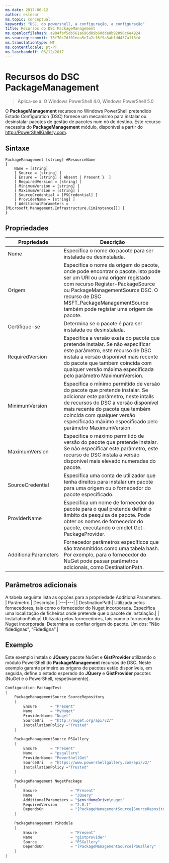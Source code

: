 ```yaml
---
ms.date: 2017-06-12
author: eslesar
ms.topic: conceptual
keywords: "DSC, do powershell, a configuração, a configuração"
title: Recursos do DSC PackageManagement
ms.openlocfilehash: a984fbf5db561a696d89b60dde8b92096c6e4924
ms.sourcegitcommit: 75f70c7df01eea5e7a2c16f9a3ab1dd437a1f8fd
ms.translationtype: MT
ms.contentlocale: pt-PT
ms.lasthandoff: 06/12/2017
---
```

# <a name="dsc-packagemanagement-resource"></a>Recursos do DSC PackageManagement

> Aplica-se a: O Windows PowerShell 4.0, Windows PowerShell 5.0

O **PackageManagement** recursos no Windows PowerShell pretendido Estado Configuration (DSC) fornece um mecanismo para instalar ou desinstalar pacotes de gestão de pacotes num nó de destino. Este recurso necessita do **PackageManagement** módulo, disponível a partir do http://PowerShellGallery.com.

## <a name="syntax"></a>Sintaxe

```
PackageManagement [string] #ResourceName
{
    Name = [string]
    [ Source = [string] ]
    [ Ensure = [string] { Absent | Present }  ]
    [ RequiredVersion = [string] ]
    [ MinimumVersion = [string] ]
    [ MaximumVersion = [string] ]
    [ SourceCredential = [PSCredential] ]
    [ ProviderName = [string] ]
    [ AdditionalParameters = [Microsoft.Management.Infrastructure.CimInstance[]] ]
}
```

## <a name="properties"></a>Propriedades
|  Propriedade  |  Descrição   | 
|---|---| 
| Nome| Especifica o nome do pacote para ser instalada ou desinstalada.| 
| Origem| Especifica o nome da origem do pacote, onde pode encontrar o pacote. Isto pode ser um URI ou uma origem registado com recurso Register-PackageSource ou PackageManagementSource DSC. O recurso de DSC MSFT_PackageManagementSource também pode registar uma origem de pacote.| 
| Certifique-se| Determina se o pacote é para ser instalada ou desinstalada.| 
| RequiredVersion| Especifica a versão exata do pacote que pretende instalar. Se não especificar este parâmetro, este recurso de DSC instala a versão disponível mais recente do pacote que também coincida com qualquer versão máxima especificada pelo parâmetro MaximumVersion.| 
| MinimumVersion| Especifica o mínimo permitido de versão do pacote que pretende instalar. Se adicionar este parâmetro, neste intalls de recursos do DSC a versão disponível mais recente do pacote que também coincida com qualquer versão especificada máximo especificado pelo parâmetro MaximumVersion.| 
| MaximumVersion| Especifica o máximo permitido de versão do pacote que pretende instalar. Se não especificar este parâmetro, este recurso de DSC instala a versão disponível mais elevado numeradas do pacote.| 
| SourceCredential | Especifica uma conta de utilizador que tenha direitos para instalar um pacote para uma origem ou o fornecedor do pacote especificado.| 
| ProviderName| Especifica um nome de fornecedor do pacote para o qual pretende definir o âmbito da pesquisa de pacote. Pode obter os nomes de fornecedor do pacote, executando o cmdlet Get-PackageProvider.| 
| AdditionalParameters| Fornecedor parâmetros específicos que são transmitidos como uma tabela hash. Por exemplo, para o fornecedor do NuGet pode passar parâmetros adicionais, como DestinationPath.| 

## <a name="additional-parameters"></a>Parâmetros adicionais
A tabela seguinte lista as opções para a propriedade AdditionalParameters.
|  Parâmetro  | Descrição   | 
|---|---|
| DestinationPath| Utilizada pelos fornecedores, tais como o fornecedor do Nuget incorporada. Especifica uma localização de ficheiros onde pretende que o pacote de instalação.|
| InstallationPolicy| Utilizada pelos fornecedores, tais como o fornecedor do Nuget incorporada. Determina se confiar origem do pacote. Um dos: "Não fidedignas", "Fidedigna".|

## <a name="example"></a>Exemplo

Este exemplo instala o **JQuery** pacote NuGet e **GistProvider** utilizando o módulo PowerShell do **PackageManagement** recursos de DSC. Neste exemplo garante primeiro as origens de pacotes estão disponíveis, em seguida, define o estado esperado do **JQuery** e **GistProvider** pacotes (NuGet e o PowerShell, respetivamente).

```powershell
Configuration PackageTest
{    
    PackageManagementSource SourceRepository 
    { 
        Ensure      = "Present" 
        Name        = "MyNuget" 
        ProviderName= "Nuget" 
        SourceUri   = "http://nuget.org/api/v2/"   
        InstallationPolicy ="Trusted" 
    }    
    
    PackageManagementSource PSGallery 
    { 
        Ensure      = "Present" 
        Name        = "psgallery" 
        ProviderName= "PowerShellGet" 
        SourceUri   = "https://www.powershellgallery.com/api/v2/"   
        InstallationPolicy ="Trusted" 
    } 
          
    PackageManagement NugetPackage 
    { 
        Ensure               = "Present"  
        Name                 = "JQuery"
        AdditionalParameters = "$env:HomeDrive\nuget"
        RequiredVersion      = "2.0.1" 
        DependsOn            = "[PackageManagementSource]SourceRepository" 
    }
    
    PackageManagement PSModule 
    { 
        Ensure               = "Present"  
        Name                 = "gistprovider"
        Source               = "PSGallery"
        DependsOn            = "[PackageManagementSource]PSGallery" 
    }
}
```

